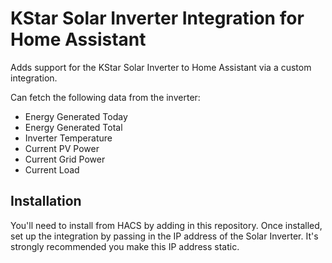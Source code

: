 # KStar Solar Inverter Integration for Home Assistant
Adds support for the KStar Solar Inverter to Home Assistant via a custom integration.

Can fetch the following data from the inverter:
- Energy Generated Today
- Energy Generated Total
- Inverter Temperature
- Current PV Power
- Current Grid Power
- Current Load

## Installation
You'll need to install from HACS by adding in this repository. Once installed, set up the integration by passing in the IP address of the Solar Inverter. It's strongly recommended you make this IP address static.